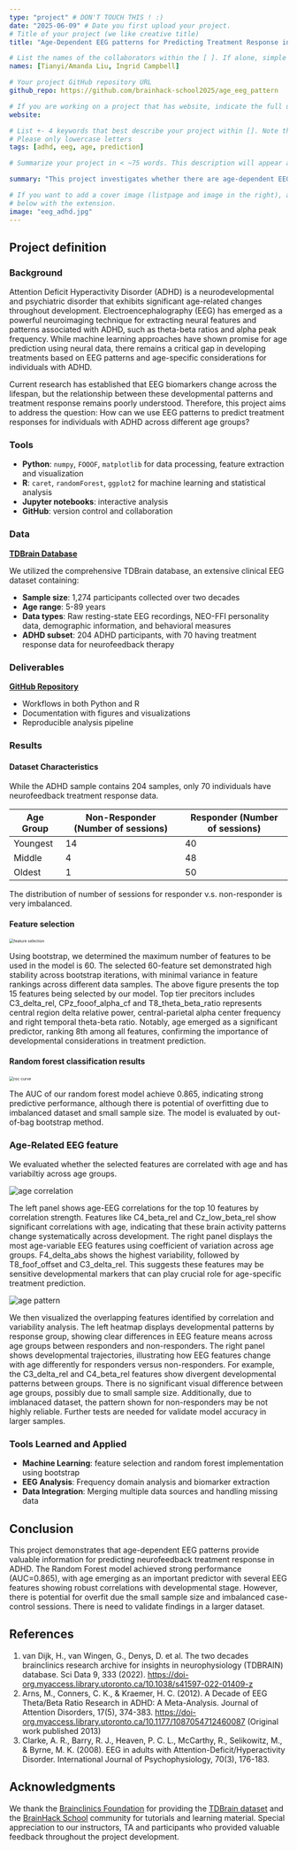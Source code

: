 ```yaml
---
type: "project" # DON'T TOUCH THIS ! :)
date: "2025-06-09" # Date you first upload your project.
# Title of your project (we like creative title)
title: "Age-Dependent EEG patterns for Predicting Treatment Response in ADHD"

# List the names of the collaborators within the [ ]. If alone, simple put your name within []
names: [Tianyi/Amanda Liu, Ingrid Campbell]

# Your project GitHub repository URL
github_repo: https://github.com/brainhack-school2025/age_eeg_pattern

# If you are working on a project that has website, indicate the full url including "https://" below or leave it empty.
website:

# List +- 4 keywords that best describe your project within []. Note that the project summary also involves a number of key words. Those are listed on top of the [github repository](https://github.com/brainhack-school2020/project_template), click `manage topics`.
# Please only lowercase letters
tags: [adhd, eeg, age, prediction]

# Summarize your project in < ~75 words. This description will appear at the top of your page and on the list page with other projects..

summary: "This project investigates whether there are age-dependent EEG patterns for individuals with ADHD and whether these patterns can predict neurofeedback treatment response. Using the ADHD samples from TDBrain database (n=204), we developed a random forest model to characterize age-related EEG biomarkers and assess treatment prediction across different age groups. Our model achieved AUC=0.865, identifying key EEG signatures including theta-beta ratios and frontal low-frequency patterns that vary with age and treatment response."

# If you want to add a cover image (listpage and image in the right), add it to your directory and indicate the name
# below with the extension.
image: "eeg_adhd.jpg"
---
```

<!-- This is an html comment and this won't appear in the rendered page. You are now editing the "content" area, the core of your description. Everything that you can do in markdown is allowed below. We added a couple of comments to guide your through documenting your progress. -->

## Project definition

### Background

Attention Deficit Hyperactivity Disorder (ADHD) is a neurodevelopmental and psychiatric disorder that exhibits significant age-related changes throughout development. Electroencephalography (EEG) has emerged as a powerful neuroimaging technique for extracting neural features and patterns associated with ADHD, such as theta-beta ratios and alpha peak frequency. While machine learning approaches have shown promise for age prediction using neural data, there remains a critical gap in developing treatments based on EEG patterns and age-specific considerations for individuals with ADHD.

Current research has established that EEG biomarkers change across the lifespan, but the relationship between these developmental patterns and treatment response remains poorly understood. Therefore, this project aims to address the question: How can we use EEG patterns to predict treatment responses for individuals with ADHD across different age groups?

### Tools

 * **Python**: `numpy`, `FOOOF`, `matplotlib` for data processing, feature extraction and visualization
 * **R**: `caret`, `randomForest`, `ggplot2` for machine learning and statistical analysis
 * **Jupyter notebooks**: interactive analysis
 * **GitHub**: version control and collaboration

### Data

[**TDBrain Database**](https://www.brainclinics.com/resources)

We utilized the comprehensive TDBrain database, an extensive clinical EEG dataset containing:

- **Sample size**: 1,274 participants collected over two decades
- **Age range**: 5-89 years
- **Data types**: Raw resting-state EEG recordings, NEO-FFI personality data, demographic information, and behavioral measures
- **ADHD subset**: 204 ADHD participants, with 70 having treatment response data for neurofeedback therapy

### Deliverables

**[GitHub Repository](https://github.com/brainhack-school2025/age_eeg_pattern)**

- Workflows in both Python and R
- Documentation with figures and visualizations
- Reproducible analysis pipeline

### Results

#### Dataset Characteristics

While the ADHD sample contains 204 samples, only 70 individuals have neurofeedback treatment response data.

| Age Group | Non-Responder (Number of sessions) | Responder (Number of sessions) |
| --------- | ---------------------------------- | ------------------------------ |
| Youngest  | 14                                 | 40                             |
| Middle    | 4                                  | 48                             |
| Oldest    | 1                                  | 50                             |

The distribution of number of sessions for responder v.s. non-responder is very imbalanced.

#### Feature selection

<img src="./figures/feature_selection.png" alt="feature selection" style="zoom:50%;" />

Using bootstrap, we determined the maximum number of features to be used in the model is 60. The selected 60-feature set demonstrated high stability across bootstrap iterations, with minimal variance in feature rankings across different data samples. The above figure presents the top 15 features being selected by our model. Top tier precitors includes C3_delta_rel, CPz_fooof_alpha_cf and T8_theta_beta_ratio represents central region delta relative power, central-parietal alpha center frequency and right temporal theta-beta ratio. Notably, age emerged as a significant predictor, ranking 8th among all features, confirming the importance of developmental considerations in treatment prediction.

#### Random forest classification results

<img src="./figures/roc_curve.png" alt="roc curve" style="zoom:50%;" />

The AUC of our random forest model achieve 0.865, indicating strong predictive performance, although there is potential of overfitting due to imbalanced dataset and small sample size. The model is evaluated by out-of-bag bootstrap method.

### Age-Related EEG feature

We evaluated whether the selected features are correlated with age and has variabiltiy across age groups. 

![age correlation](./figures/age_correlation.png)

The left panel shows age-EEG correlations for the top 10 features by correlation strength. Features like C4_beta_rel and Cz_low_beta_rel show significant correlations with age, indicating that these brain activity patterns change systematically across development. The right panel displays the most age-variable EEG features using coefficient of variation across age groups. F4_delta_abs shows the highest variability, followed by T8_foof_offset and C3_delta_rel. This suggests these features may be sensitive developmental markers that can play crucial role for age-specific treatment prediction.

![age pattern](./figures/age_pattern.png)

We then visualized the overlapping features identified by correlation and variability analysis. The left heatmap displays developmental patterns by response group, showing clear differences in EEG feature means across age groups between responders and non-responders. The right panel shows developmental trajectories, illustrating how EEG features change with age differently for responders versus non-responders. For example, the C3_delta_rel and C4_beta_rel features show divergent developmental patterns between groups. There is no significant visual difference between age groups, possibly due to small sample size. Additionally, due to imblanaced dataset, the pattern shown for non-responders may be not highly reliable. Further tests are needed for validate model accuracy in larger samples.

### Tools Learned and Applied

- **Machine Learning**: feature selection and random forest implementation using bootstrap
- **EEG Analysis**: Frequency domain analysis and biomarker extraction
- **Data Integration**: Merging multiple data sources and handling missing data

## Conclusion

This project demonstrates that age-dependent EEG patterns provide valuable information for predicting neurofeedback treatment response in ADHD. The Random Forest model achieved strong performance (AUC=0.865), with age emerging as an important predictor with several EEG features showing robust correlations with developmental stage. However, there is potential for overfit due the small sample size and imbalanced case-control sessions. There is need to validate findings in a larger dataset.

## References

1. van Dijk, H., van Wingen, G., Denys, D. et al. The two decades brainclinics research archive for insights in neurophysiology (TDBRAIN) database. Sci Data 9, 333 (2022). https://doi-org.myaccess.library.utoronto.ca/10.1038/s41597-022-01409-z
2. Arns, M., Conners, C. K., & Kraemer, H. C. (2012). A Decade of EEG Theta/Beta Ratio Research in ADHD: A Meta-Analysis. Journal of Attention Disorders, 17(5), 374-383. https://doi-org.myaccess.library.utoronto.ca/10.1177/1087054712460087 (Original work published 2013)
3. Clarke, A. R., Barry, R. J., Heaven, P. C. L., McCarthy, R., Selikowitz, M., & Byrne, M. K. (2008). EEG in adults with Attention-Deficit/Hyperactivity Disorder. International Journal of Psychophysiology, 70(3), 176-183.

## Acknowledgments

We thank the [Brainclinics Foundation](https://brainclinics.com/) for providing the [TDBrain dataset](https://brainclinics.com/resources/tdbrain-dataset/introduction/downloads) and the [BrainHack School](https://school.brainhackmtl.org/) community for tutorials and learning material. Special appreciation to our instructors, TA and participants who provided valuable feedback throughout the project development.
